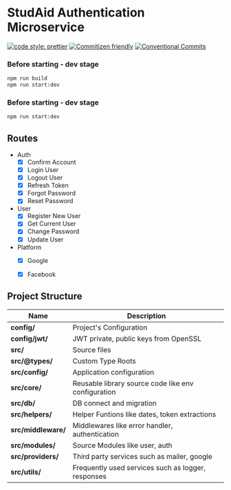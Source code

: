 # StudAid Authentication Microservice
[![code style: prettier](https://img.shields.io/badge/code_style-prettier-ff69b4.svg)](http://prettier.io) [![Commitizen friendly](https://img.shields.io/badge/commitizen-friendly-brightgreen.svg)](http://commitizen.github.io/cz-cli/) [![Conventional Commits](https://img.shields.io/badge/Conventional%20Commits-1.0.0-yellow.svg)](https://conventionalcommits.org)

### Before starting - dev stage
```bash
npm run build
npm run start:dev
```

### Before starting - dev stage
```bash
npm run start:dev
```

## Routes
  - Auth
    - [X] Confirm Account
    - [X] Login User
    - [X] Logout User
    - [X] Refresh Token
    - [X] Forgot Password
    - [X] Reset Password
  - User
    - [X] Register New User
    - [X] Get Current User
    - [X] Change Password
    - [X] Update User
  - Platform
    - [X] Google
    - [X] Facebook


## Project Structure
| Name                        | Description                                             |
| --------------------------- | ------------------------------------------------------- |
| **config/**                 | Project's Configuration                                 |
| **config/jwt/**             | JWT private, public keys from OpenSSL                   |
| **src/**                    | Source files                                            |
| **src/@types/**             | Custom Type Roots                                       |
| **src/config/**             | Application configuration                               |
| **src/core/**               | Reusable library source code like env configuration     |
| **src/db/**                 | DB connect and migration                                |
| **src/helpers/**            | Helper Funtions like dates, token extractions           |
| **src/middleware/**         | Middlewares like error handler, authentication          |
| **src/modules/**            | Source Modules like user, auth                          |
| **src/providers/**          | Third party services such as mailer, google             |
| **src/utils/**              | Frequently used services such as logger, responses      |


